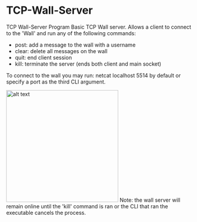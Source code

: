 # TCP-Wall-Server
TCP Wall-Server Program
Basic TCP Wall server.
Allows a client to connect to the 'Wall' and run any of the following commands:

- post: add a message to the wall with a username
- clear: delete all messages on the wall
- quit: end client session
- kill: terminate the server (ends both client and main socket)

To connect to the wall you may run:
netcat localhost 5514 by default
or specify a port as the third CLI argument.

<img src="https://user-images.githubusercontent.com/89611778/141712954-1e2b4445-c141-4c3c-b91f-830a9b9c3a53.png" alt="alt text" width="300" height="300">
Note: the wall server will remain online until the 'kill' command is ran or the CLI that ran the executable cancels the process.

